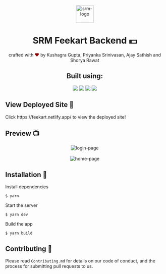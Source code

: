 <div align="center">
  <img alt="srm-logo" src="https://vectorlogoseek.com/wp-content/uploads/2019/03/srm-institute-of-science-and-technology-vector-logo.png" height="56" />
</div>

<h1 align="center">
SRM Feekart Backend 💵
</h1>

<p align="center">
crafted with <span style="color: #8b0000;">&hearts;</span> by Kushagra Gupta, Priyanka Srinivasan, Ajay Sathish and Shorya Rawat
</p>

<h2 align="center">Built using: </h2>
<p align="center">
    <img src="https://img.shields.io/badge/MongoDB-4EA94B?style=for-the-badge&logo=mongodb&logoColor=white" />
    <img src="https://img.shields.io/badge/Node.js-43853D?style=for-the-badge&logo=node.js&logoColor=white" />
    <img src="https://img.shields.io/badge/Express.js-000000?style=for-the-badge&logo=express&logoColor=white" />
    <img src="https://img.shields.io/badge/Visual_Studio_Code-0078D4?style=for-the-badge&logo=visual%20studio%20code&logoColor=white" />
</p>

## View Deployed Site 🚀
<p>Click https://feekart.netlify.app/ to view the deployed site!</p>

## Preview 📺

<div align="center">
  <img alt="login-page" src="https://user-images.githubusercontent.com/60519359/153770399-5197c479-d9e9-4f56-9836-c1f7582fd1da.png" />
</div>
<br>
<div align="center">
  <img alt="home-page" src="https://user-images.githubusercontent.com/60519359/153770427-b94ba771-c34b-40d3-aebd-00836dc2116a.png" />
</div>

## Installation 🔧

Install dependencies

```
$ yarn
```

Start the server

```
$ yarn dev
```

Build the app

```
$ yarn build
```

## Contributing 🤝

Please read `Contributing.md` for details on our code of conduct, and the process for submitting pull requests to us.
